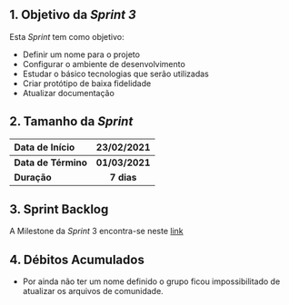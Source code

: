 ## 1. Objetivo da _Sprint 3_

<p align="justify">Esta <i>Sprint</i> tem como objetivo:</p>

- Definir um nome para o projeto
- Configurar o ambiente de desenvolvimento
- Estudar o básico tecnologias que serão utilizadas
- Criar protótipo de baixa fidelidade
- Atualizar documentação

## 2. Tamanho da _Sprint_

| Data de Início | 23/02/2021 |
|:--|:--:|
| **Data de Término** | **01/03/2021** |
| **Duração** | **7 dias** |


## 3. Sprint Backlog

A Milestone da _Sprint_ 3 encontra-se neste [link](https://github.com/fga-eps-mds/MDS-2020-2-G5/milestone/4)


## 4. Débitos Acumulados
- Por ainda não ter um nome definido o grupo ficou impossibilitado de atualizar os arquivos de comunidade.

